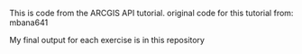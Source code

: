 This is code from the ARCGIS API tutorial. original code for this tutorial from: mbana641

My final output for each exercise is in this repository
